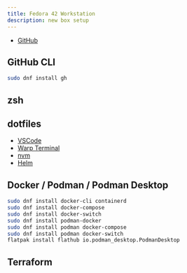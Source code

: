 ```yaml
---
title: Fedora 42 Workstation
description: new box setup
---
```


- [GitHub](https://www.codemarks.dev/fedora_github/)

## GitHub CLI

```sh
sudo dnf install gh
```

## zsh

## dotfiles

- [VSCode](https://code.visualstudio.com/docs/setup/linux)
- [Warp Terminal](https://www.warp.dev/)
- [nvm](https://github.com/nvm-sh/nvm)
- [Helm](https://helm.sh/)


## Docker / Podman / Podman Desktop

```sh
sudo dnf install docker-cli containerd
sudo dnf install docker-compose
sudo dnf install docker-switch
sudo dnf install podman-docker
sudo dnf install podman docker-compose
sudo dnf install podman docker-switch
flatpak install flathub io.podman_desktop.PodmanDesktop
```

## Terraform


